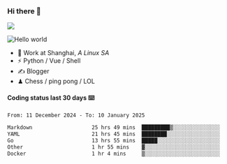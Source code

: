 ### Hi there 👋
![](https://komarev.com/ghpvc/?username=Xuhandsome)


<img src="https://github-readme-stats.vercel.app/api?username=XuHandsome&show_icons=true&theme=merko" alt="Hello world">

<br/>

- 🍻  Work at Shanghai, _A Linux SA_
- ⚡  Python / Vue / Shell
- ✍️  Blogger
- ♟  Chess / ping pong / LOL

#### Coding status last 30 days ⌨️

<!--START_SECTION:waka-->

```txt
From: 11 December 2024 - To: 10 January 2025

Markdown                   25 hrs 49 mins  █████████▒░░░░░░░░░░░░░░░   37.93 %
YAML                       21 hrs 45 mins  ████████░░░░░░░░░░░░░░░░░   31.95 %
Go                         13 hrs 55 mins  █████░░░░░░░░░░░░░░░░░░░░   20.45 %
Other                      1 hr 55 mins    ▓░░░░░░░░░░░░░░░░░░░░░░░░   02.83 %
Docker                     1 hr 4 mins     ▒░░░░░░░░░░░░░░░░░░░░░░░░   01.57 %
```

<!--END_SECTION:waka-->
